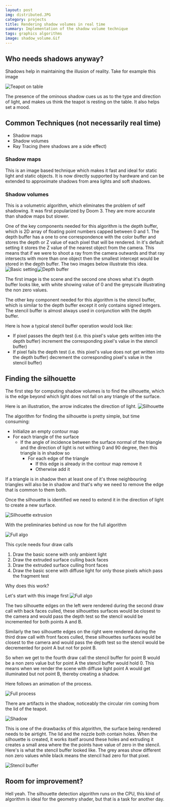 ```yaml
---
layout: post
img: distributed.JPG
category: projects
title: Rendering shadow volumes in real time
summary: Implementation of the shadow volume technique
tags: graphics algorithms
image: shadow_volume.Gif
---
```


## Who needs shadows anyway?
Shadows help in maintaining the illusion of reality. Take for example this image

![Teapot on table](/img/shadow_volume/table.png "Teapot on table")

The presence of the ominous shadow cues us as to the type and direction of light, and makes us think the teapot is resting on the table. It also helps set a mood.

## Common Techniques (not necessarily real time)

- Shadow maps
- Shadow volumes
- Ray Tracing (here shadows are a side effect)

### Shadow maps
This is an image based technique which makes it fast and ideal for static light and static objects. It is now directly supported by hardware and can be extended to approximate shadows from area lights and soft shadows.

### Shadow volumes
This is a volumetric algorithm, which eliminates the problem of self shadowing. It was first popularized by Doom 3. They are more accurate than shadow maps but slower.

One of the key components needed for this algorithm is the depth buffer, which is 2D array of floating point numbers capped between 0 and 1.
The depth buffer has a one to one correspondence with the color buffer and stores the depth or Z value of each pixel that will be rendered. In it's default setting it stores the Z value of the nearest object from the camera. This means that if we were to shoot a ray from the camera outwards and that ray intersects with more than one object then the smallest intercept would be stored in the depth buffer.
The two images below illustrate this idea.
![Basic setting](/img/shadow_volume/depth1.png "Basic setting")![Depth buffer](/img/shadow_volume/depth2.png "Depth buffer")

The first image is the scene and the second one shows what it's depth buffer looks like, with white showing value of 0 and the greyscale illustrating the non zero values.

The other key component needed for this algorithm is the stencil buffer, which is similar to the depth buffer except it only contains signed integers. The stencil buffer is almost always used in conjunction with the depth buffer.

Here is how a typical stencil buffer operation would look like:

- If pixel passes the depth test (i.e. this pixel's value gets written into the depth buffer) increment the corresponding pixel's value in the stencil buffer)
- If pixel fails the depth test (i.e. this pixel's value does not get written into the depth buffer) decrement the corresponding pixel's value in the stencil buffer)

## Finding the silhouette

The first step for computing shadow volumes is to find the silhouette, which is the edge beyond which light does not fall on any triangle of the surface.

Here is an illustration, the arrow indicates the direction of light.
![Silhouette](/img/shadow_volume/edgeList.JPG "Silhouette")

The algorithm for finding the silhouette is pretty simple, but time consuming:

- Initialize an empty contour map
- For each triangle of the surface
  - If the angle of incidence between the surface normal of the triangle and the direction of light is not withing 0 and 90 degree, then this triangle is in shadow so
     - For each edge of the triangle
        - If this edge is already in the contour map remove it
        - Otherwise add it

 If a triangle is in shadow then at least one of it's three neighbouring triangles will also be in shadow and that's why we need to remove the edge that is common to them both.

 Once the silhouette is identified we need to extend it in the direction of light to create a new surface.

![Silhouette extrusion](/img/shadow_volume/silhouette_Extrusion.Gif "Silhouette extrusion")

 With the preliminaries behind us now for the full algorithm

![Full algo](/img/shadow_volume/full_algo.png "Full algorithm")

This cycle needs four draw calls

1. Draw the basic scene with only ambient light
2. Draw the extruded surface culling back faces
3. Draw the extruded surface culling front faces
4. Draw the basic scene with diffuse light for only those pixels which pass the fragment test

Why does this work?

Let's start with this image first
![Full algo](/img/shadow_volume/full_algo2.png "Full algorithm")

The two silhouette edges on the left were rendered during the second draw call with back faces culled, these silhouettes surfaces would be closest to the camera and would pass the depth test so the stencil would be incremented for both points A and B.

Similarly the two silhouette edges on the right were rendered during the third draw call with front faces culled, these silhouettes surfaces would be closest to the camera and would pass the depth test so the stencil would be decremented for point A but not for point B.

So when we get to the fourth draw call the stencil buffer for point B would be a non zero value but for point A the stencil buffer would hold 0. This means when we render the scene with diffuse light point A would get illuminated but not point B, thereby creating a shadow.

Here follows an animation of the process.

![Full process](/img/shadow_volume/Final.Gif "Full process")

There are artifacts in the shadow, noticeably the circular rim coming from the lid of the teapot.

![Shadow](/img/shadow_volume/shadow.JPG "Shadow with holes")

This is one of the drawbacks of this algorithm, the surface being rendered needs to be airtight. The lid and the nozzle both contain holes. When the silhouette is created, it works itself around these holes and extruding it creates a small area where the the points have value of zero in the stencil. Here's is what the stencil buffer looked like. The grey areas show different non zero values while black means the stencil had zero for that pixel.

![Stencil buffer](/img/shadow_volume/stencil.JPG "Stencil buffer's contents")

## Room for improvement?
Hell yeah.
The silhouette detection algorithm runs on the CPU, this kind of algorithm is ideal for the geometry shader, but that is a task for another day.

